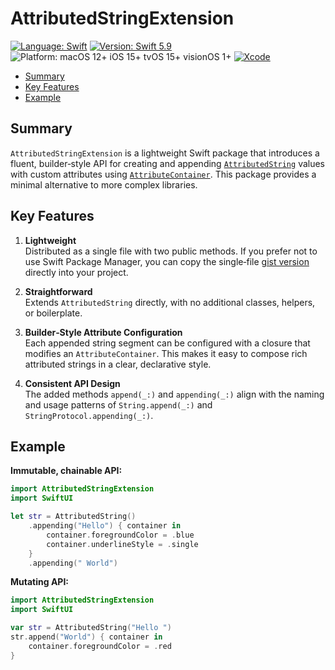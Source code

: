 # AttributedStringExtension

[![Language: Swift](https://img.shields.io/badge/language-swift-f48041.svg?style=flat)](https://developer.apple.com/swift)
[![Version: Swift 5.9](https://img.shields.io/badge/swift-5.9-F16D39.svg?style=flat)](https://www.swift.org/blog/swift-5.9-released/)
![Platform: macOS 12+ iOS 15+ tvOS 15+ visionOS 1+](https://img.shields.io/badge/target-macOS%2012%2B%20iOS%2015%2B%20tvOS%2015%2B%20visionOS%201%2B-blue.svg?style=flat)
[![Xcode](https://img.shields.io/badge/Xcode-13+-007ACC?style=&logo=Xcode&logoColor=white)](https://developer.apple.com/xcode/)

* [Summary](#summary)
* [Key Features](#key-features)
* [Example](#example)

## Summary

`AttributedStringExtension` is a lightweight Swift package that introduces a fluent, builder‑style API for creating and appending [`AttributedString`](https://developer.apple.com/documentation/foundation/attributedstring) values with custom attributes using [`AttributeContainer`](https://developer.apple.com/documentation/foundation/attributecontainer). This package provides a minimal alternative to more complex libraries. 

## Key Features

1. **Lightweight**  
   Distributed as a single file with two public methods. If you prefer not to use Swift Package Manager, you can copy the single‑file [gist version](https://gist.github.com/alandeguz/e2e6764b42cff517e1d323a24288c06b) directly into your project.

2. **Straightforward**  
   Extends `AttributedString` directly, with no additional classes, helpers, or boilerplate.

3. **Builder‑Style Attribute Configuration**  
   Each appended string segment can be configured with a closure that modifies an `AttributeContainer`. This makes it easy to compose rich attributed strings in a clear, declarative style.

4. **Consistent API Design**  
   The added methods `append(_:)` and `appending(_:)` align with the naming and usage patterns of `String.append(_:)` and `StringProtocol.appending(_:)`.

## Example

**Immutable, chainable API:**

```swift
import AttributedStringExtension
import SwiftUI

let str = AttributedString()
    .appending("Hello") { container in
        container.foregroundColor = .blue
        container.underlineStyle = .single
    }
    .appending(" World")
```

**Mutating API:**

```swift
import AttributedStringExtension
import SwiftUI

var str = AttributedString("Hello ")
str.append("World") { container in
    container.foregroundColor = .red
}
```
